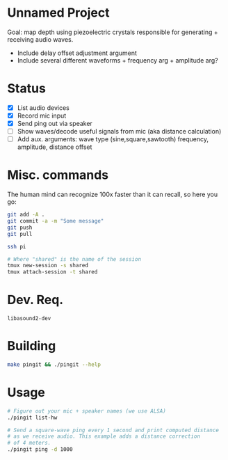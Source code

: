 
# Unnamed Project

Goal: map depth using piezoelectric crystals responsible for generating + receiving audio waves.

 - Include delay offset adjustment argument
 - Include several different waveforms + frequency arg + amplitude arg?

# Status

 - [x] List audio devices
 - [x] Record mic input
 - [x] Send ping out via speaker
 - [ ] Show waves/decode useful signals from mic (aka distance calculation)
 - [ ] Add aux. arguments: wave type (sine,square,sawtooth) frequency, amplitude, distance offset

# Misc. commands

The human mind can recognize 100x faster than it can recall, so here you go:

```bash
git add -A .
git commit -a -m "Some message"
git push
git pull

ssh pi

# Where "shared" is the name of the session
tmux new-session -s shared
tmux attach-session -t shared

```

# Dev. Req.

`libasound2-dev`

# Building

```bash
make pingit && ./pingit --help
```

# Usage

```bash
# Figure out your mic + speaker names (we use ALSA)
./pingit list-hw

# Send a square-wave ping every 1 second and print computed distance
# as we receive audio. This example adds a distance correction
# of 4 meters.
./pingit ping -d 1000 


```



